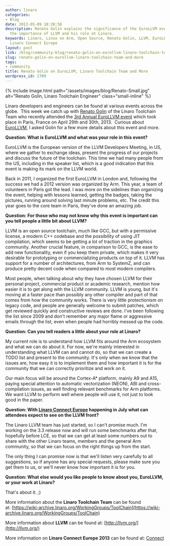 ```yaml
---
author: linaro
categories:
- Blog
date: 2013-05-09 18:20:58
description: Renato Golin explains the significance of the EuroLLVM event, discusses
  the importance of LLVM and his role at Linaro.
keywords: Linaro, Linux on Arm, Open Source, Renato Golin, LLVM, EuroLLVM, events,
  Linaro Connect Europe
layout: post
link: /blog/community-blog/renato-golin-on-eurollvm-linaro-toolchain-team-and-more/
slug: renato-golin-on-eurollvm-linaro-toolchain-team-and-more
tags:
- community
title: Renato Golin on EuroLLVM, Linaro Toolchain Team and More
wordpress_id: 2709
---
```


{% include image.html path="/assets/images/blog/Renato-Small.jpg" alt="Renato Golin, Linaro Toolchain Engineer" class="small-inline" %}

Linaro developers and engineers can be found at various events across the globe.  This week we catch up with [Renato Golin](/about/) of the Linaro Toolchain Team who recently attended the [3rd Annual EuroLLVM event](http://llvm.org/devmtg/2013-04/) which took place in Paris, France on April 29th and 30th, 2013.  Curious about [EuroLLVM](http://blog.llvm.org/2013/05/eurollvm-2013-paris-france.html), I asked Golin for a few more details about this event and more.

**Question: What is EuroLLVM and what was your role in this event?**

EuroLLVM is the European version of the LLVM Developers Meeting, in US, where we gather to exchange ideas, present the progress of our projects and discuss the future of the toolchain. This time we had many people from the US, including in the speaker list, which is a good indication that this event is making its mark on the LLVM world.

Back in 2011, I organized the first EuroLLVM in London and, following the success we had a 2012 version was organized by Arm. This year, a team of volunteers in Paris got the lead. I was more on the sidelines than organizing the event, helping with lessons learned, getting the badges, taking the pictures, running around solving last minute problems, etc. The credit this year goes to the core team in Paris, they've done an amazing job.

**Question: For those who may not know why this event is important can you tell people a little bit about LLVM?**

LLVM is an open source toolchain, much like GCC, but with a permissive license, a modern C++ codebase and the possibility of using JIT compilation, which seems to be getting a lot of traction in the graphics community. Another crucial feature, in comparison to GCC, is the ease to add new functionality, even if you keep them private, which makes it very desirable for prototyping or commercializing products on top of it. LLVM has support for a number of architectures, from Arm to SystemZ, and can produce pretty decent code when compared to most modern compilers.

Most people, when talking about why they have chosen LLVM for their personal project, commercial product or academic research, mention how easier it is to get along with the LLVM community. LLVM is young, but it's moving at a faster pace than possibly any other compiler and part of that comes from how the community works. There is very little protectionism on legacy code, and people are generally welcome to submit patches, which get reviewed quickly and constructive reviews are done. I've been following the list since 2009 and don't remember any major flame or aggressive emails through the list, even when people had horribly messed up the code.

**Question: Can you tell readers a little about your role at Linaro?**

My current role is to understand how LLVM fits around the Arm ecosystem and what we can do about it. For now, we're mainly interested in understanding what LLVM can and cannot do, so that we can create a TODO list and present to the community. It's only when we know that the issues are, how easy it is to implement them and how important it is for the community that we can correctly prioritize and work on it.

Our main focus will be around the Cortex-A* platform, mainly A9 and A15, paying special attention to automatic vectorization (NEON), ABI and cross-compilation issues, as well finding relevant benchmarks for Arm platforms. We want LLVM to perform well where people will use it, not just to look good in the paper.

**Question: With [Linaro Connect Europe](https://connect.linaro.org) happening in July what can attendees expect to see on the LLVM front?**

The Linaro LLVM team has just started, so I can't promise much. I'm working on the 3.3 release now and will run some benchmarks after that, hopefully before LCE, so that we can get at least some numbers out to share with the other Linaro teams, members and the general Arm community, so that we can focus on the right things up from the start.

The only thing I can promise now is that we'll listen very carefully to all suggestions, so if anyone has any special requests, please make sure you get them to us, or we'll never know how important it is for you.

**Question: What else would you like people to know about you, EuroLLVM, or your work at Linaro?**

That's about it. ;)

More information about the **Linaro Toolchain Team** can be found at: [https://wiki-archive.linaro.org/WorkingGroups/ToolChain](https://wiki-archive.linaro.org/WorkingGroups/ToolChain)

More information about **LLVM** can be found at: [http://llvm.org/](http://llvm.org/)

More information on **Linaro Connect Europe 2013** can be found at: [Connect](https://connect.linaro.org)
